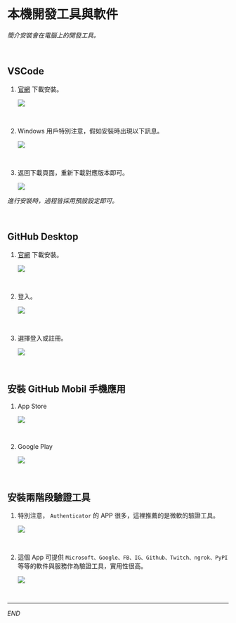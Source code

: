 # 本機開發工具與軟件

_簡介安裝會在電腦上的開發工具。_

<br>

## VSCode

1. [官網](https://code.visualstudio.com/) 下載安裝。

    ![](images/img_12.png)

<br>

2. Windows 用戶特別注意，假如安裝時出現以下訊息。

    ![](images/img_62.png)

<br>

3. 返回下載頁面，重新下載對應版本即可。

    ![](images/img_63.png)

_進行安裝時，過程皆採用預設設定即可。_

<br>

## GitHub Desktop

1. [官網](https://desktop.github.com/) 下載安裝。

    ![](images/img_13.png)

<br>

2. 登入。

    ![](images/img_29.png)

<br>

3. 選擇登入或註冊。

    ![](images/img_30.png)

<br>

## 安裝 GitHub Mobil 手機應用

1. App Store

    ![](images/img_38.png)

<br>

2. Google Play

    ![](images/img_39.png)

<br>

## 安裝兩階段驗證工具

1. 特別注意， `Authenticator` 的 APP 很多，這裡推薦的是微軟的驗證工具。

    ![](images/img_64.png)

<br>

2. 這個 App 可提供 `Microsoft、Google、FB、IG、Github、Twitch、ngrok、PyPI` 等等的軟件與服務作為驗證工具，實用性很高。

    ![](images/img_65.png)

<br>

---

_END_
